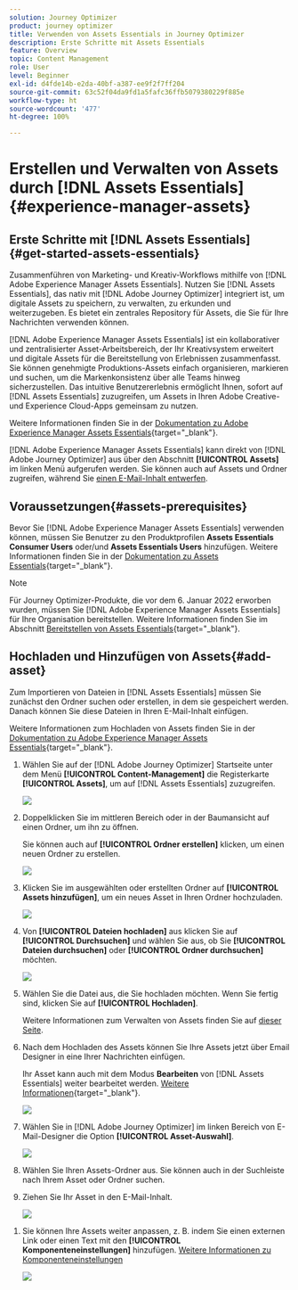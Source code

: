```yaml
---
solution: Journey Optimizer
product: journey optimizer
title: Verwenden von Assets Essentials in Journey Optimizer
description: Erste Schritte mit Assets Essentials
feature: Overview
topic: Content Management
role: User
level: Beginner
exl-id: d4fde14b-e2da-40bf-a387-ee9f2f7ff204
source-git-commit: 63c52f04da9fd1a5fafc36ffb5079380229f885e
workflow-type: ht
source-wordcount: '477'
ht-degree: 100%

---
```


# Erstellen und Verwalten von Assets  durch [!DNL Assets Essentials]{#experience-manager-assets}

## Erste Schritte mit [!DNL Assets Essentials] {#get-started-assets-essentials}

Zusammenführen von Marketing- und Kreativ-Workflows mithilfe von [!DNL Adobe Experience Manager Assets Essentials]. Nutzen Sie [!DNL Assets Essentials], das nativ mit [!DNL Adobe Journey Optimizer] integriert ist, um digitale Assets zu speichern, zu verwalten, zu erkunden und weiterzugeben. Es bietet ein zentrales Repository für Assets, die Sie für Ihre Nachrichten verwenden können.

[!DNL Adobe Experience Manager Assets Essentials] ist ein kollaborativer und zentralisierter Asset-Arbeitsbereich, der Ihr Kreativsystem erweitert und digitale Assets für die Bereitstellung von Erlebnissen zusammenfasst. Sie können genehmigte Produktions-Assets einfach organisieren, markieren und suchen, um die Markenkonsistenz über alle Teams hinweg sicherzustellen. Das intuitive Benutzererlebnis ermöglicht Ihnen, sofort auf [!DNL Assets Essentials] zuzugreifen, um Assets in Ihren Adobe Creative- und Experience Cloud-Apps gemeinsam zu nutzen.

Weitere Informationen finden Sie in der [Dokumentation zu Adobe Experience Manager Assets Essentials](https://experienceleague.adobe.com/docs/experience-manager-assets-essentials/help/introduction.html?lang=de){target=&quot;_blank&quot;}.

[!DNL Adobe Experience Manager Assets Essentials] kann direkt von [!DNL Adobe Journey Optimizer] aus über den Abschnitt **[!UICONTROL Assets]** im linken Menü aufgerufen werden. Sie können auch auf Assets und Ordner zugreifen, während Sie [einen E-Mail-Inhalt entwerfen](design-emails.md).

## Voraussetzungen{#assets-prerequisites}

Bevor Sie [!DNL Adobe Experience Manager Assets Essentials] verwenden können, müssen Sie Benutzer zu den Produktprofilen **Assets Essentials Consumer Users** oder/und **Assets Essentials Users** hinzufügen. Weitere Informationen finden Sie in der [Dokumentation zu Assets Essentials](https://experienceleague.adobe.com/docs/experience-manager-assets-essentials/help/deploy-administer.html?lang=de){target=&quot;_blank&quot;}.

>[!NOTE]
>Für Journey Optimizer-Produkte, die vor dem 6. Januar 2022 erworben wurden, müssen Sie [!DNL Adobe Experience Manager Assets Essentials] für Ihre Organisation bereitstellen. Weitere Informationen finden Sie im Abschnitt [Bereitstellen von Assets Essentials](https://experienceleague.adobe.com/docs/experience-manager-assets-essentials/help/deploy-administer.html?lang=de){target=&quot;_blank&quot;}.

## Hochladen und Hinzufügen von Assets{#add-asset}

Zum Importieren von Dateien in [!DNL Assets Essentials] müssen Sie zunächst den Ordner suchen oder erstellen, in dem sie gespeichert werden. Danach können Sie diese Dateien in Ihren E-Mail-Inhalt einfügen.

Weitere Informationen zum Hochladen von Assets finden Sie in der [Dokumentation zu Adobe Experience Manager Assets Essentials](https://experienceleague.adobe.com/docs/experience-manager-assets-essentials/help/add-delete.html?lang=de){target=&quot;_blank&quot;}.

1. Wählen Sie auf der [!DNL Adobe Journey Optimizer] Startseite unter dem Menü **[!UICONTROL Content-Management]** die Registerkarte **[!UICONTROL Assets]**, um auf [!DNL Assets Essentials] zuzugreifen.

   ![](assets/media_library_1.png)

1. Doppelklicken Sie im mittleren Bereich oder in der Baumansicht auf einen Ordner, um ihn zu öffnen.

   Sie können auch auf **[!UICONTROL Ordner erstellen]** klicken, um einen neuen Ordner zu erstellen.

   ![](assets/media_library_8.png)

1. Klicken Sie im ausgewählten oder erstellten Ordner auf **[!UICONTROL Assets hinzufügen]**, um ein neues Asset in Ihren Ordner hochzuladen.

   ![](assets/media_library_2.png)

1. Von **[!UICONTROL Dateien hochladen]** aus klicken Sie auf **[!UICONTROL Durchsuchen]** und wählen Sie aus, ob Sie **[!UICONTROL Dateien durchsuchen]** oder **[!UICONTROL Ordner durchsuchen]** möchten.

   ![](assets/media_library_3.png)

1. Wählen Sie die Datei aus, die Sie hochladen möchten. Wenn Sie fertig sind, klicken Sie auf **[!UICONTROL Hochladen]**.

   Weitere Informationen zum Verwalten von Assets finden Sie auf [dieser Seite](https://experienceleague.adobe.com/docs/experience-manager-assets-essentials/help/manage-organize.html?lang=de).

1. Nach dem Hochladen des Assets können Sie Ihre Assets jetzt über Email Designer in eine Ihrer Nachrichten einfügen.

   Ihr Asset kann auch mit dem Modus **Bearbeiten** von [!DNL Assets Essentials] weiter bearbeitet werden. [Weitere Informationen](https://experienceleague.adobe.com/docs/experience-manager-assets-essentials/help/edit-images.html?lang=de){target=&quot;_blank&quot;}.

   ![](assets/media_library_12.png)

1. Wählen Sie in [!DNL Adobe Journey Optimizer] im linken Bereich von E-Mail-Designer die Option **[!UICONTROL Asset-Auswahl]**.

   ![](assets/media_library_5.png)

1. Wählen Sie Ihren Assets-Ordner aus. Sie können auch in der Suchleiste nach Ihrem Asset oder Ordner suchen.

1. Ziehen Sie Ihr Asset in den E-Mail-Inhalt.

   ![](assets/media_library_6.png)
<!--
1. After adding your asset to your email, use the **[!UICONTROL Find similar Stock photos]** option to locate Stock photos that match the content, color, and composition of your image. [Learn more about Adobe Stock](stock.md).

    Note that this option is available for licensed/unlicensed Stock images and images from your Assets folder. 

    ![](assets/media_library_14.png)
-->

1. Sie können Ihre Assets weiter anpassen, z. B. indem Sie einen externen Link oder einen Text mit den **[!UICONTROL Komponenteneinstellungen]** hinzufügen. [Weitere Informationen zu Komponenteneinstellungen](content-components.md)

   ![](assets/media_library_13.png)

